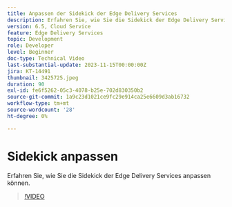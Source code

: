 ```yaml
---
title: Anpassen der Sidekick der Edge Delivery Services
description: Erfahren Sie, wie Sie die Sidekick der Edge Delivery Services anpassen können.
version: 6.5, Cloud Service
feature: Edge Delivery Services
topic: Development
role: Developer
level: Beginner
doc-type: Technical Video
last-substantial-update: 2023-11-15T00:00:00Z
jira: KT-14491
thumbnail: 3425725.jpeg
duration: 90
exl-id: fe6f5262-05c3-4078-b25e-702d830350b2
source-git-commit: 1a9c23d1021ce9fc29e914ca25e6609d3ab16732
workflow-type: tm+mt
source-wordcount: '28'
ht-degree: 0%

---
```


# Sidekick anpassen

Erfahren Sie, wie Sie die Sidekick der Edge Delivery Services anpassen können.

>[!VIDEO](https://video.tv.adobe.com/v/3425725/?learn=on)
